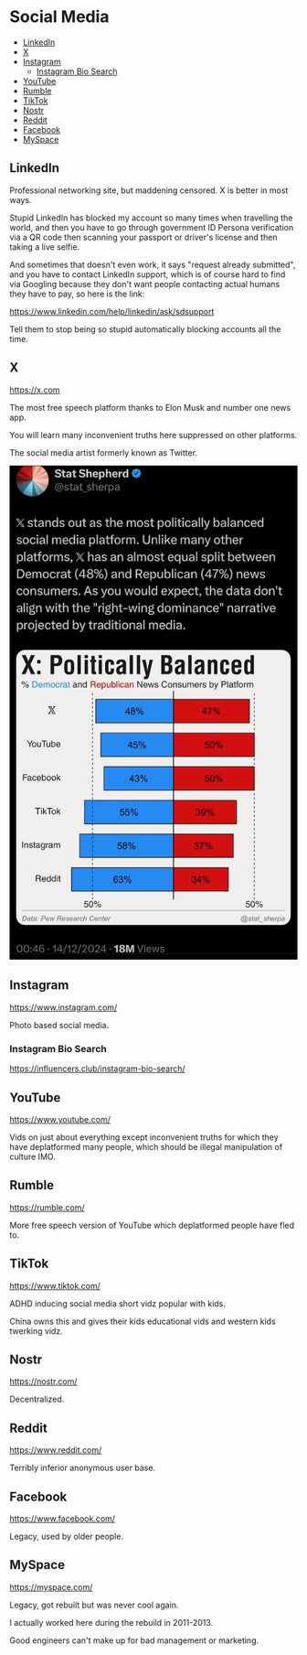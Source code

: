 # Social Media

<!-- INDEX_START -->

- [LinkedIn](#linkedin)
- [X](#x)
- [Instagram](#instagram)
  - [Instagram Bio Search](#instagram-bio-search)
- [YouTube](#youtube)
- [Rumble](#rumble)
- [TikTok](#tiktok)
- [Nostr](#nostr)
- [Reddit](#reddit)
- [Facebook](#facebook)
- [MySpace](#myspace)

<!-- INDEX_END -->

## LinkedIn

Professional networking site, but maddening censored. X is better in most ways.

Stupid LinkedIn has blocked my account so many times when travelling the world,
and then you have to go through government ID Persona verification via a QR code then scanning your passport or driver's
license and then taking a live selfie.

And sometimes that doesn't even work, it says "request already submitted",
and you have to contact LinkedIn support,
which is of course hard to find via Googling because they don't want people contacting actual humans they have to pay,
so here is the link:

<https://www.linkedin.com/help/linkedin/ask/sdsupport>

Tell them to stop being so stupid automatically blocking accounts all the time.

## X

<https://x.com>

The most free speech platform thanks to Elon Musk and number one news app.

You will learn many inconvenient truths here suppressed on other platforms.

The social media artist formerly known as Twitter.

![X Most Balanced](images/X_politically_balanced.jpeg)

## Instagram

<https://www.instagram.com/>

Photo based social media.

### Instagram Bio Search

<https://influencers.club/instagram-bio-search/>

## YouTube

<https://www.youtube.com/>

Vids on just about everything except inconvenient truths for which they have deplatformed many people,
which should be illegal manipulation of culture IMO.

## Rumble

<https://rumble.com/>

More free speech version of YouTube which deplatformed people have fled to.

## TikTok

<https://www.tiktok.com/>

ADHD inducing social media short vidz popular with kids.

China owns this and gives their kids educational vids and western kids twerking vidz.

## Nostr

<https://nostr.com/>

Decentralized.

## Reddit

<https://www.reddit.com/>

Terribly inferior anonymous user base.

## Facebook

<https://www.facebook.com/>

Legacy, used by older people.

## MySpace

<https://myspace.com/>

Legacy, got rebuilt but was never cool again.

I actually worked here during the rebuild in 2011-2013.

Good engineers can't make up for bad management or marketing.
